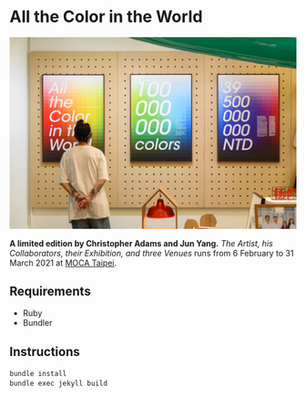 # All the Color in the World

![Photo at MoCA Taipei](assets/images/MoCA-Taipei_20210315_Jun-Yang_2204_Small.jpg)

**A limited edition by Christopher Adams and Jun Yang.** *The Artist, his Collaborators, their Exhibition, and three Venues* runs from 6 February to 31 March 2021 at [MOCA Taipei](https://www.mocataipei.org.tw/tw).

## Requirements

* Ruby
* Bundler

## Instructions

```sh
bundle install
bundle exec jekyll build
```
